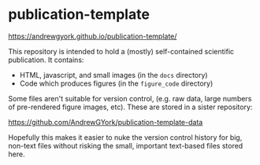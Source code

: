 # publication-template

https://andrewgyork.github.io/publication-template/

This repository is intended to hold a (mostly) self-contained scientific publication. It contains:

* HTML, javascript, and small images (in the `docs` directory)
* Code which produces figures (in the `figure_code` directory)

Some files aren't suitable for version control, (e.g. raw data, large numbers of pre-rendered figure images, etc). These are stored in a sister repository:

https://github.com/AndrewGYork/publication-template-data

Hopefully this makes it easier to nuke the version control history for big, non-text files without risking the small, important text-based files stored here.
